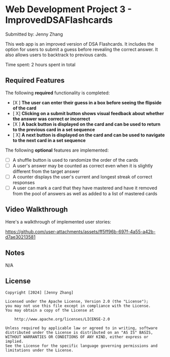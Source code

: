 # Web Development Project 3 - ImprovedDSAFlashcards
Submitted by: Jenny Zhang

This web app is an improved version of DSA Flashcards. It includes the option for users to submit a guess before revealing the correct answer. It also allows users to backtrack to previous cards.

Time spent: 2 hours spent in total

## Required Features

The following **required** functionality is completed:

- [X ] **The user can enter their guess in a box before seeing the flipside of the card**
- [ X] **Clicking on a submit button shows visual feedback about whether the answer was correct or incorrect**
- [X ] **A back button is displayed on the card and can be used to return to the previous card in a set sequence**
- [ X] **A next button is displayed on the card and can be used to navigate to the next card in a set sequence**

The following **optional** features are implemented:

- [ ] A shuffle button is used to randomize the order of the cards
- [ ] A user's answer may be counted as correct even when it is slightly different from the target answer
- [ ] A counter displays the user's current and longest streak of correct responses
- [ ] A user can mark a card that they have mastered and have it removed from the pool of answers as well as added to a list of mastered cards

## Video Walkthrough

Here's a walkthrough of implemented user stories:


https://github.com/user-attachments/assets/ff5ff96b-697f-4a55-a42b-d7ae30213581





## Notes
N/A

## License

    Copyright [2024] [Jenny Zhang]

    Licensed under the Apache License, Version 2.0 (the "License");
    you may not use this file except in compliance with the License.
    You may obtain a copy of the License at

        http://www.apache.org/licenses/LICENSE-2.0

    Unless required by applicable law or agreed to in writing, software
    distributed under the License is distributed on an "AS IS" BASIS,
    WITHOUT WARRANTIES OR CONDITIONS OF ANY KIND, either express or implied.
    See the License for the specific language governing permissions and
    limitations under the License.
